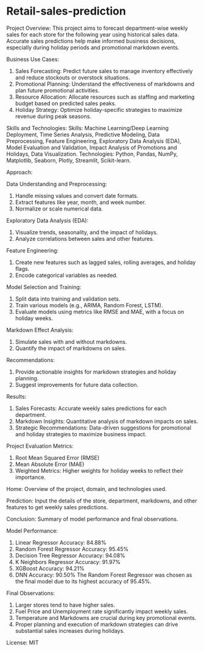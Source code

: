 # Retail-sales-prediction

Project Overview:
    This project aims to forecast department-wise weekly sales for each store for the following year using historical sales data.       
    Accurate sales predictions help make informed business decisions, especially during holiday periods and promotional markdown events.

Business Use Cases:
1. Sales Forecasting: Predict future sales to manage inventory effectively and reduce stockouts or overstock situations.
2. Promotional Planning: Understand the effectiveness of markdowns and plan future promotional activities.
3. Resource Allocation: Allocate resources such as staffing and marketing budget based on predicted sales peaks.
4. Holiday Strategy: Optimize holiday-specific strategies to maximize revenue during peak seasons.
   
Skills and Technologies:
   Skills: Machine Learning/Deep Learning Deployment, Time Series Analysis, Predictive Modeling, Data Preprocessing, Feature Engineering, 
Exploratory Data Analysis (EDA), Model Evaluation and Validation, Impact Analysis of Promotions and Holidays, Data Visualization.
   Technologies: Python, Pandas, NumPy, Matplotlib, Seaborn, Plotly, Streamlit, Scikit-learn.
   
Approach:

Data Understanding and Preprocessing:

1. Handle missing values and convert date formats.
2. Extract features like year, month, and week number.
3. Normalize or scale numerical data.

Exploratory Data Analysis (EDA):

1. Visualize trends, seasonality, and the impact of holidays.
2. Analyze correlations between sales and other features.

Feature Engineering:

1. Create new features such as lagged sales, rolling averages, and holiday flags.
2. Encode categorical variables as needed.

Model Selection and Training:

1. Split data into training and validation sets.
2. Train various models (e.g., ARIMA, Random Forest, LSTM).
3. Evaluate models using metrics like RMSE and MAE, with a focus on holiday weeks.

Markdown Effect Analysis:

1. Simulate sales with and without markdowns.
2. Quantify the impact of markdowns on sales.

Recommendations:

1. Provide actionable insights for markdown strategies and holiday planning.
2. Suggest improvements for future data collection.

Results:
1. Sales Forecasts: Accurate weekly sales predictions for each department.
2. Markdown Insights: Quantitative analysis of markdown impacts on sales.
3. Strategic Recommendations: Data-driven suggestions for promotional and holiday strategies to maximize business impact.
   
Project Evaluation Metrics:
1. Root Mean Squared Error (RMSE)
2. Mean Absolute Error (MAE)
3. Weighted Metrics: Higher weights for holiday weeks to reflect their importance.

Home: Overview of the project, domain, and technologies used.

Prediction: Input the details of the store, department, markdowns, and other features to get weekly sales predictions.

Conclusion: Summary of model performance and final observations.

Model Performance:
1. Linear Regressor Accuracy: 84.88%
2. Random Forest Regressor Accuracy: 95.45%
3. Decision Tree Regressor Accuracy: 94.08%
4. K Neighbors Regressor Accuracy: 91.97%
5. XGBoost Accuracy: 94.21%
6. DNN Accuracy: 90.50%
The Random Forest Regressor was chosen as the final model due to its highest accuracy of 95.45%.

Final Observations:
1. Larger stores tend to have higher sales.
2. Fuel Price and Unemployment rate significantly impact weekly sales.
3. Temperature and Markdowns are crucial during key promotional events.
4. Proper planning and execution of markdown strategies can drive substantial sales increases during holidays.

License:
 MIT
